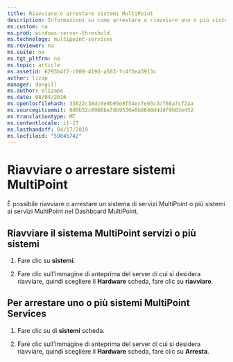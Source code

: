 ```yaml
---
title: Riavviare o arrestare sistemi MultiPoint
description: Informazioni su come arrestare o riavviare uno o più sistemi
ms.custom: na
ms.prod: windows-server-threshold
ms.technology: multipoint-services
ms.reviewer: na
ms.suite: na
ms.tgt_pltfrm: na
ms.topic: article
ms.assetid: 6293b4f7-c009-419d-a503-fc4f3ea3913c
author: lizap
manager: dongill
ms.author: elizapo
ms.date: 08/04/2016
ms.openlocfilehash: 33622c38dc6e0b95e8f54ec7e93c3cf60a7cf2aa
ms.sourcegitcommit: 0d0b32c8986ba7db9536e0b8648d4ddf9b03e452
ms.translationtype: MT
ms.contentlocale: it-IT
ms.lasthandoff: 04/17/2019
ms.locfileid: "59845742"
---
```

# <a name="restart-or-shut-down-multipoint-systems"></a>Riavviare o arrestare sistemi MultiPoint
È possibile riavviare o arrestare un sistema di servizi MultiPoint o più sistemi ai servizi MultiPoint nel Dashboard MultiPoint.  
  
## <a name="restart-a-multipoint-services-system-or-multiple-systems"></a>Riavviare il sistema MultiPoint servizi o più sistemi  
  
1.  Fare clic su **sistemi**.  
  
2.  Fare clic sull'immagine di anteprima del server di cui si desidera riavviare, quindi scegliere il **Hardware** scheda, fare clic su **riavviare**.  
  
## <a name="to-shut-down-a-multipoint-services-system-or-multiple-systems"></a>Per arrestare uno o più sistemi MultiPoint Services  
  
1.  Fare clic su di **sistemi** scheda.  
  
2.  Fare clic sull'immagine di anteprima del server di cui si desidera riavviare, quindi scegliere il **Hardware** scheda, fare clic su **Arresta**.